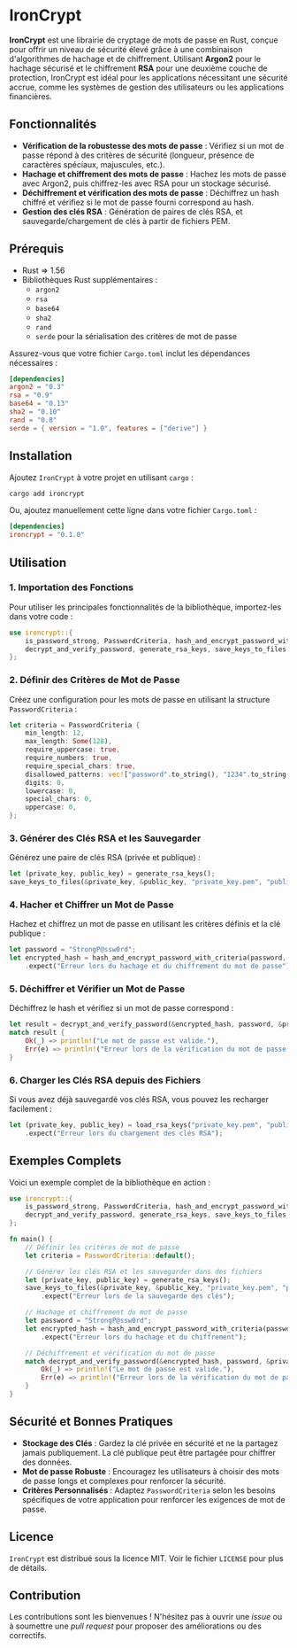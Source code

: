 # IronCrypt

**IronCrypt** est une librairie de cryptage de mots de passe en Rust, conçue pour offrir un niveau de sécurité élevé grâce à une combinaison d'algorithmes de hachage et de chiffrement. Utilisant **Argon2** pour le hachage sécurisé et le chiffrement **RSA** pour une deuxième couche de protection, IronCrypt est idéal pour les applications nécessitant une sécurité accrue, comme les systèmes de gestion des utilisateurs ou les applications financières.

## Fonctionnalités

- **Vérification de la robustesse des mots de passe** : Vérifiez si un mot de passe répond à des critères de sécurité (longueur, présence de caractères spéciaux, majuscules, etc.).
- **Hachage et chiffrement des mots de passe** : Hachez les mots de passe avec Argon2, puis chiffrez-les avec RSA pour un stockage sécurisé.
- **Déchiffrement et vérification des mots de passe** : Déchiffrez un hash chiffré et vérifiez si le mot de passe fourni correspond au hash.
- **Gestion des clés RSA** : Génération de paires de clés RSA, et sauvegarde/chargement de clés à partir de fichiers PEM.

## Prérequis

- Rust =&gt; 1.56
- Bibliothèques Rust supplémentaires :
  - `argon2`
  - `rsa`
  - `base64`
  - `sha2`
  - `rand`
  - `serde` pour la sérialisation des critères de mot de passe

Assurez-vous que votre fichier `Cargo.toml` inclut les dépendances nécessaires :

```toml
[dependencies]
argon2 = "0.3"
rsa = "0.9"
base64 = "0.13"
sha2 = "0.10"
rand = "0.8"
serde = { version = "1.0", features = ["derive"] }
```

## Installation

Ajoutez `IronCrypt` à votre projet en utilisant `cargo` :

```bash
cargo add ironcrypt
```

Ou, ajoutez manuellement cette ligne dans votre fichier `Cargo.toml` :

```toml
[dependencies]
ironcrypt = "0.1.0"
```

## Utilisation

### 1. Importation des Fonctions

Pour utiliser les principales fonctionnalités de la bibliothèque, importez-les dans votre code :

```rust
use ironcrypt::{
    is_password_strong, PasswordCriteria, hash_and_encrypt_password_with_criteria,
    decrypt_and_verify_password, generate_rsa_keys, save_keys_to_files, load_rsa_keys,
};
```

### 2. Définir des Critères de Mot de Passe

Créez une configuration pour les mots de passe en utilisant la structure `PasswordCriteria` :

```rust
let criteria = PasswordCriteria {
    min_length: 12,
    max_length: Some(128),
    require_uppercase: true,
    require_numbers: true,
    require_special_chars: true,
    disallowed_patterns: vec!["password".to_string(), "1234".to_string()],
    digits: 0,
    lowercase: 0,
    special_chars: 0,
    uppercase: 0,
};
```

### 3. Générer des Clés RSA et les Sauvegarder

Générez une paire de clés RSA (privée et publique) :

```rust
let (private_key, public_key) = generate_rsa_keys();
save_keys_to_files(&private_key, &public_key, "private_key.pem", "public_key.pem").unwrap();
```

### 4. Hacher et Chiffrer un Mot de Passe

Hachez et chiffrez un mot de passe en utilisant les critères définis et la clé publique :

```rust
let password = "StrongP@ssw0rd";
let encrypted_hash = hash_and_encrypt_password_with_criteria(password, &public_key, &criteria)
    .expect("Erreur lors du hachage et du chiffrement du mot de passe");
```

### 5. Déchiffrer et Vérifier un Mot de Passe

Déchiffrez le hash et vérifiez si un mot de passe correspond :

```rust
let result = decrypt_and_verify_password(&encrypted_hash, password, &private_key);
match result {
    Ok(_) => println!("Le mot de passe est valide."),
    Err(e) => println!("Erreur lors de la vérification du mot de passe : {:?}", e),
}
```

### 6. Charger les Clés RSA depuis des Fichiers

Si vous avez déjà sauvegardé vos clés RSA, vous pouvez les recharger facilement :

```rust
let (private_key, public_key) = load_rsa_keys("private_key.pem", "public_key.pem")
    .expect("Erreur lors du chargement des clés RSA");
```

## Exemples Complets

Voici un exemple complet de la bibliothèque en action :

```rust
use ironcrypt::{
    is_password_strong, PasswordCriteria, hash_and_encrypt_password_with_criteria,
    decrypt_and_verify_password, generate_rsa_keys, save_keys_to_files, load_rsa_keys,
};

fn main() {
    // Définir les critères de mot de passe
    let criteria = PasswordCriteria::default();

    // Générer les clés RSA et les sauvegarder dans des fichiers
    let (private_key, public_key) = generate_rsa_keys();
    save_keys_to_files(&private_key, &public_key, "private_key.pem", "public_key.pem")
        .expect("Erreur lors de la sauvegarde des clés");

    // Hachage et chiffrement du mot de passe
    let password = "StrongP@ssw0rd";
    let encrypted_hash = hash_and_encrypt_password_with_criteria(password, &public_key, &criteria)
        .expect("Erreur lors du hachage et du chiffrement");

    // Déchiffrement et vérification du mot de passe
    match decrypt_and_verify_password(&encrypted_hash, password, &private_key) {
        Ok(_) => println!("Le mot de passe est valide."),
        Err(e) => println!("Erreur lors de la vérification du mot de passe : {:?}", e),
    }
}
```

## Sécurité et Bonnes Pratiques

- **Stockage des Clés** : Gardez la clé privée en sécurité et ne la partagez jamais publiquement. La clé publique peut être partagée pour chiffrer des données.
- **Mot de passe Robuste** : Encouragez les utilisateurs à choisir des mots de passe longs et complexes pour renforcer la sécurité.
- **Critères Personnalisés** : Adaptez `PasswordCriteria` selon les besoins spécifiques de votre application pour renforcer les exigences de mot de passe.

## Licence

`IronCrypt` est distribué sous la licence MIT. Voir le fichier `LICENSE` pour plus de détails.

## Contribution

Les contributions sont les bienvenues ! N'hésitez pas à ouvrir une *issue* ou à soumettre une *pull request* pour proposer des améliorations ou des correctifs.